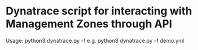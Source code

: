 # Dynatrace script for interacting with Management Zones through API
Usage:
python3 dynatrace.py -f <you-yml-filename>
e.g. python3  dynatrace.py -f demo.yml
